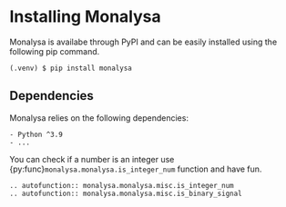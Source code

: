 
# Installing Monalysa

Monalysa is availabe through PyPI and can be easily installed using the following pip command.
```console
(.venv) $ pip install monalysa 
````
 
## Dependencies 
Monalysa relies on the following dependencies:

    - Python ^3.9
    - ...

You can check if a number is an integer use {py:func}`monalysa.monalysa.is_integer_num` function and have fun.

```{eval-rst}
.. autofunction:: monalysa.monalysa.misc.is_integer_num 
.. autofunction:: monalysa.monalysa.misc.is_binary_signal
```


